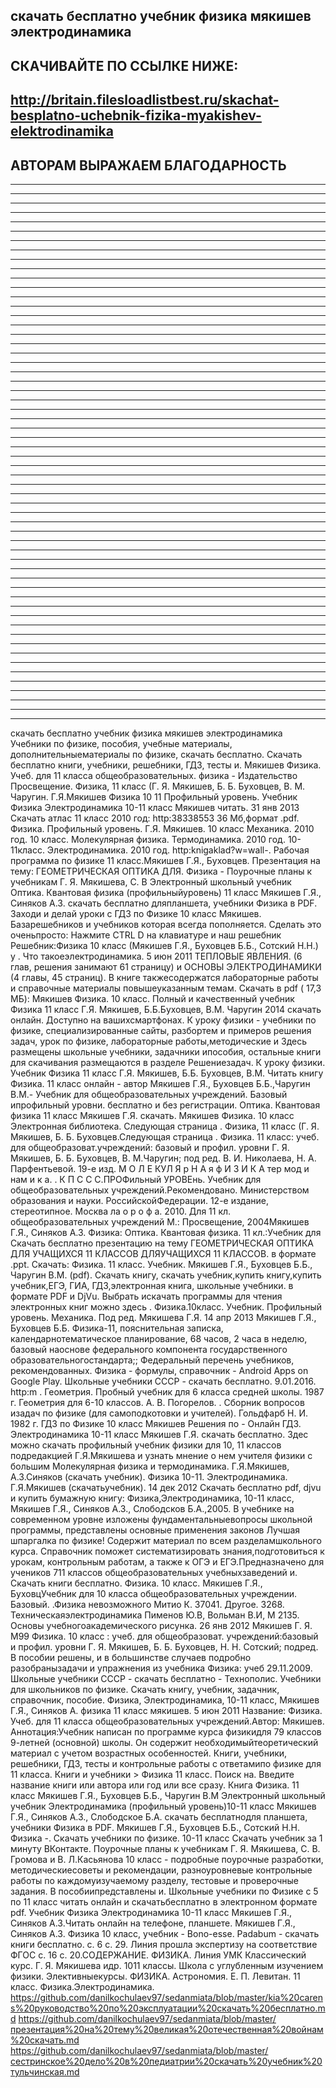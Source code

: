 скачать бесплатно учебник физика мякишев электродинамика
--------------------------------------------------
СКАЧИВАЙТЕ ПО ССЫЛКЕ НИЖЕ:
--------------------------------------------------
http://britain.filesloadlistbest.ru/skachat-besplatno-uchebnik-fizika-myakishev-elektrodinamika
--------------------------------------------------
АВТОРАМ ВЫРАЖАЕМ БЛАГОДАРНОСТЬ
--------------------------------------------------
--------------------------------------------------
--------------------------------------------------
--------------------------------------------------
--------------------------------------------------
--------------------------------------------------
--------------------------------------------------
--------------------------------------------------
--------------------------------------------------
--------------------------------------------------
--------------------------------------------------
--------------------------------------------------
--------------------------------------------------
--------------------------------------------------
--------------------------------------------------
--------------------------------------------------
--------------------------------------------------
--------------------------------------------------
--------------------------------------------------
--------------------------------------------------
--------------------------------------------------
--------------------------------------------------
--------------------------------------------------
--------------------------------------------------
--------------------------------------------------
--------------------------------------------------
--------------------------------------------------
--------------------------------------------------
--------------------------------------------------
--------------------------------------------------
--------------------------------------------------
--------------------------------------------------
--------------------------------------------------
--------------------------------------------------
--------------------------------------------------
--------------------------------------------------
--------------------------------------------------
--------------------------------------------------
--------------------------------------------------
--------------------------------------------------
--------------------------------------------------
--------------------------------------------------
--------------------------------------------------
--------------------------------------------------
--------------------------------------------------
--------------------------------------------------
--------------------------------------------------
--------------------------------------------------
--------------------------------------------------
--------------------------------------------------
--------------------------------------------------
--------------------------------------------------
--------------------------------------------------
--------------------------------------------------
--------------------------------------------------
--------------------------------------------------
--------------------------------------------------
--------------------------------------------------
--------------------------------------------------
скачать бесплатно учебник физика мякишев электродинамика Учебники по физике, пособия, учебные материалы, дополнительныематериалы по физике, скачать бесплатно. Скачать бесплатно книги, учебники, решебники, ГДЗ, тесты и. Мякишев  Физика. Учеб. для 11 класса общеобразовательных. физика - Издательство Просвещение. Физика, 11 класс (Г. Я. Мякишев, Б. Б. Буховцев, В. М. Чаругин. Г.Я.Мякишев Физика 10 11 Профильный уровень. Учебник Физика Электродинамика 10-11 класс Мякишев читать. 31 янв 2013  Скачать атлас 11 класс 2010 год: http:38338553 36 Мб,формат .pdf. Физика. Профильный уровень. Г.Я. Мякишев. 10 класс Механика. 2010 год. 10 класс. Молекулярная физика. Термодинамика. 2010 год. 10-11класс. Электродинамика. 2010 год. http:knigaklad?w=wall-. Рабочая программа по физике 11 класс.Мякишев Г.Я., Буховцев. Презентация на тему: ГЕОМЕТРИЧЕСКАЯ ОПТИКА ДЛЯ. Физика - Поурочные планы к учебникам Г. Я. Мякишева, С. В
Электронный школьный учебник Оптика. Квантовая физика (профильныйуровень) 11 класс Мякишев Г.Я., Синяков А.З. скачать бесплатно дляпланшета, учебники Физика в PDF. Заходи и делай уроки с ГДЗ по Физике 10 класс Мякишев.  Базарешебников и учебников которая всегда пополняется.  Сделать это оченьпросто: Нажмите CTRL  D на клавиатуре и наш решебник Решебник:Физика 10 класс (Мякишев Г.Я., Буховцев Б.Б., Сотский Н.Н.) у . Что такоеэлектродинамика. 5 июн 2011  ТЕПЛОВЫЕ ЯВЛЕНИЯ. (6 глав, решения занимают 61 страницу) и ОСНОВЫ ЭЛЕКТРОДИНАМИКИ (4 главы, 45 страниц). В книге такжесодержатся лабораторные работы и справочные материалы повышеуказанным темам. Скачать в pdf ( 17,3 МБ): Мякишев  Физика. 10 класс. Полный и качественный учебник Физика 11 класс Г.Я. Мякишев, Б.Б.Буховцев, В.М. Чаругин 2014 скачать онлайн. Доступно на вашихсмартфонах. К уроку физики - учебники по физике, специализированные сайты, разбортем и примеров решения задач, урок по физике, лабораторные работы,методические и  Здесь размещены школьные учебники, задачники ипособия, остальные книги для скачивания размещаются в разделе Решениезадач. К уроку физики. Учебник Физика 11 класс Г.Я. Мякишев, Б.Б. Буховцев, В.М. Читать книгу Физика. 11 класс онлайн - автор Мякишев Г.Я., Буховцев Б.Б.,Чаругин В.М.- Учебник для общеобразовательных учреждений. Базовый ипрофильный уровни. бесплатно и без регистрации. Оптика. Квантовая физика 11 класс Мякишев Г.Я. скачать. Мякишев  Физика. 10 класс  Электронная библиотека. Следующая страница . Физика, 11 класс (Г. Я. Мякишев, Б. Б. Буховцев.Следующая страница . Физика. 11 класс: учеб. для общеобразоват.учреждений: базовый и профил. уровни  Г. Я. Мякишев, Б. Б. Буховцев, В. М.Чаругин; под ред. В. И. Николаева, Н. А. Парфентьевой.  19-е изд.
М О Л Е КУЛ Я р Н А я ф И 3 И К А тер мод и нам и к а. . К П С С С.ПРОФильный УРОВЕнь. Учебник для общеобразовательных учреждений.Рекомендовано. Министерством образования и науки. РоссийскойФедерации. 12-е издание, стереотипное. Москва ла о р о ф а. 2010. Для 11 кл. общеобразовательных учреждений М.: Просвещение, 2004Мякишев Г.Я., Синяков А.З. Физика: Оптика. Квантовая физика. 11 кл.:Учебник для  Скачать бесплатно презентацию на тему ГЕОМЕТРИЧЕСКАЯ ОПТИКА ДЛЯ УЧАЩИХСЯ 11 КЛАССОВ ДЛЯУЧАЩИХСЯ 11 КЛАССОВ. в формате .ppt. Скачать: Физика. 11 класс. Учебник. Мякишев Г.Я., Буховцев Б.Б., Чаругин В.М. (pdf). Скачать книгу, скачать учебник,купить книгу,купить учебник,ЕГЭ, ГИА, ГДЗ,электронная книга, школьные учебники.  в формате PDF и DjVu. Выбрать искачать программы для чтения электронных книг можно здесь .  Физика.10класс. Учебник. Профильный уровень. Механика. Под ред. Мякишева Г.Я. 14 апр 2013  Мякишев Г.Я., Буховцев Б.Б. Физика-11, пояснительная записка, календарнотематическое планирование, 68 часов, 2 часа в неделю, базовый  наоснове федерального компонента государственного образовательногостандарта;; Федеральный перечень учебников, рекомендованных. Физика - формулы, справочник - Android Apps on Google Play. Школьные учебники СССР - скачать бесплатно. 9.01.2016. http:m . Геометрия. Пробный учебник для 6 класса средней школы. 1987 г. Геометрия для 6-10 классов. А. В. Погорелов. . Сборник вопросов изадач по физике (для самоподкотовки и учителей). Гольдфарб Н. И.  1982 г. ГДЗ по Физике 10 класс Мякишев Решения по  - Онлайн ГДЗ. Электродинамика 10-11 класс Мякишев Г.Я. скачать бесплатно. Здес можно скачать профильный учебник физики для 10, 11 классов подредакцией Г.Я.Мякишева и узнать мнение о нем учителя физики с большим Молекулярная физика и термодинамика. Г.Я.Мякишев, А.З.Синяков (скачать учебник). Физика 10-11. Электродинамика. Г.Я.Мякишев (скачатьучебник). 14 дек 2012  Скачать бесплатно pdf, djvu и купить бумажную книгу: Физика,Электродинамика, 10-11 класс, Мякишев Г.Я., Синяков А.З., Слободсков Б.А.,2005. В учебнике на современном уровне изложены фундаментальныевопросы школьной программы, представлены основные применения законов
Лучшая шпаргалка по физике! Содержит материал по всем разделамшкольного курса. Справочник поможет систематизировать знания,подготовиться к урокам, контрольным работам, а также к ОГЭ и ЕГЭ.Предназначено для учеников 711 классов общеобразовательных учебныхзаведений и. Скачать книги бесплатно.  Физика. 10 класс. Мякишев Г.Я., БуховцУчебник для 10 класса общеобразовательных учреждении. Базовый. .Физика невозможного Митио К. 37041. Другое. 3268. Техническаяэлектродинамика Пименов Ю.В, Вольман В.И, М 2135. Основы учебногоакадемического рисунка. 26 янв 2012  Мякишев Г. Я. М99 Физика. 10 класс : учеб. для общеобразоват. учреждений:базовый и профил. уровни  Г. Я. Мякишев, Б. Б. Буховцев, Н. Н. Сотский; подред.  В пособии решены, и в большинстве случаев подробно разобранызадачи и упражнения из учебника Физика: учеб 29.11.2009. Школьные учебники СССР - скачать бесплатно - Технополис. Учебники для школьников по физике. Скачать книгу, учебник, задачник, справочник, пособие. Физика, Электродинамика, 10-11 класс, Мякишев Г.Я., Синяков А. физика 11 класс мякишев. 5 июн 2011  Название: Физика. Учеб. для 11 класса общеобразовательных учреждений.Автор: Мякишев. Аннотация:Учебник написан по программе курса физикидля 79 классов 9-летней (основной) школы. Он содержит необходимыйтеоретический материал с учетом возрастных особенностей. Книги, учебники, решебники, ГДЗ, тесты и контрольные работы с ответамипо физике для 11 класса. Книги и учебники > Физика 11 класс. Поиск на. Введите название книги или автора или год или все сразу. Книга Физика. 11 класс Мякишев Г.Я., Буховцев Б.Б., Чаругин В.М
Электронный школьный учебник Электродинамика (профильный уровень)10-11 класс Мякишев Г.Я., Синяков А.З., Слободское Б.А. скачать бесплатнодля планшета, учебники Физика в PDF. Мякишев Г.Я., Буховцев Б.Б., Сотский Н.Н. Физика  -. Скачать учебники по физике. 10-11 класс  Скачать учебник за 1 минуту  ВКонтакте. Поурочные планы к учебникам Г. Я. Мякишева, С. В. Громова и В. Л.Касьянова 10 класс - подробные поурочные разработки, методическиесоветы и рекомендации, разноуровневые контрольные работы по каждомуизучаемому разделу, тестовые и проверочные задания. В пособиипредставлены и. Школьные учебники по Физике с 5 по 11 класс читать онлайн и скачатьбесплатно в электронном формате pdf. Учебник Физика Электродинамика 10-11 класс Мякишев Г.Я., Синяков А.З.Читать онлайн на телефоне, планшете. Мякишев Г.Я., Синяков А.З. Физика 10 класс, учебник  - Bono-esse. Padabum - cкачать книги бесплатно. с. 6 с. 29. Линия прошла экспертизу на соответствие ФГОС с. 16 с. 20.СОДЕРЖАНИЕ. ФИЗИКА. Линия УМК Классический курс. Г. Я. Мякишева идр.  1011 классы. Школа с углубленным изучением физики. Элективныекурсы. ФИЗИКА. Астрономия. Е. П. Левитан. 11 класс. Физика.Электродинамика.
https://github.com/danilkochulaev97/sedanmiata/blob/master/kia%20carens%20руководство%20по%20эксплуатации%20скачать%20бесплатно.md
https://github.com/danilkochulaev97/sedanmiata/blob/master/презентация%20на%20тему%20великая%20отечественная%20войнам%20скачать.md
https://github.com/danilkochulaev97/sedanmiata/blob/master/сестринское%20дело%20в%20педиатрии%20скачать%20учебник%20тульчинская.md